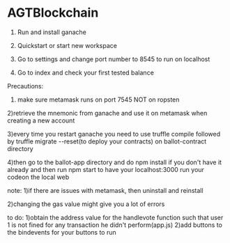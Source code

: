 # AGTBlockchain

1) Run and install ganache

2) Quickstart or start new workspace 

3) Go to settings and change port number to 8545 to run on localhost

4) Go to index and check your first tested balance


Precautions:
1) make sure metamask runs on port 7545 NOT  on ropsten

2)retrieve the mnemonic from ganache and use it on metamask when creating a new account

3)every time you restart ganache you need to use truffle compile followed by truffle migrate --reset(to deploy your contracts) on ballot-contract directory

4)then go to the ballot-app directory and do npm install if you don't have it already and then run npm start to have your localhost:3000 run your codeon the local web

note: 
1)if there are issues with metamask, then uninstall and reinstall

2)changing the gas value might give you a lot of errors

to do: 
1)obtain the address value for the handlevote function such that user 1 is not fined for any transaction he didn't perform(app.js)
2)add buttons to the bindevents for your buttons to run
